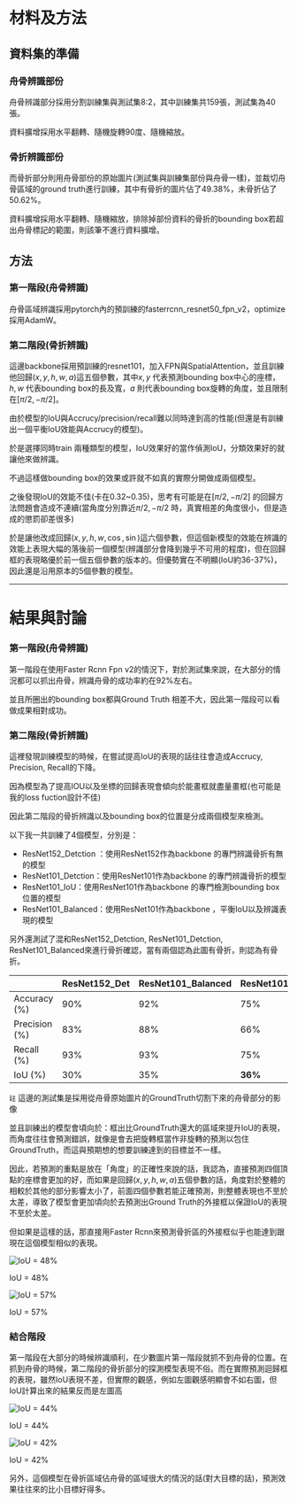 # 材料及方法

## 資料集的準備

### 舟骨辨識部份

舟骨辨識部分採用分割訓練集與測試集8:2，其中訓練集共159張，測試集為40張。

資料擴增採用水平翻轉、隨機旋轉90度、隨機縮放。

### 骨折辨識部份

而骨折部分則用舟骨部份的原始圖片(測試集與訓練集部份與舟骨一樣)，並裁切舟骨區域的ground truth進行訓練，其中有骨折的圖片佔了49.38%，未骨折佔了50.62%。

資料擴增採用水平翻轉、隨機縮放，排除掉部份資料的骨折的bounding box若超出舟骨標記的範圍，則該筆不進行資料擴增。

## 方法

### 第一階段(舟骨辨識)

舟骨區域辨識採用pytorch內的預訓練的fasterrcnn_resnet50_fpn_v2，optimize採用AdamW。

### 第二階段(骨折辨識)

這邊backbone採用預訓練的resnet101，加入FPN與SpatialAttention，並且訓練他回歸$(x,y,h,w,a)$這五個參數，其中$x,y$ 代表預測bounding box中心的座標，$h,w$ 代表bounding box的長及寬，$a$ 則代表bounding box旋轉的角度，並且限制在$[\pi/2,-\pi/2]$。

由於模型的IoU與Accrucy/precision/recall難以同時達到高的性能(但還是有訓練出一個平衡IoU效能與Accrucy的模型)。

於是選擇同時train 兩種類型的模型，IoU效果好的當作偵測IoU，分類效果好的就讓他來做辨識。

不過這樣做bounding box的效果或許就不如真的實際分開做成兩個模型。

之後發現IoU的效能不佳(卡在0.32~0.35)，思考有可能是在$[\pi/2,-\pi/2]$ 的回歸方法問題會造成不連續(當角度分別靠近$\pi/2,-\pi/2$ 時，真實相差的角度很小，但是造成的懲罰卻差很多)

於是讓他改成回歸$(x,y,h,w,\cos,\sin)$這六個參數，但這個新模型的效能在辨識的效能上表現大幅的落後前一個模型(辨識部分會降到幾乎不可用的程度)，但在回歸框的表現略優於前一個五個參數的版本的。但優勢實在不明顯(IoU約36-37%)，因此還是沿用原本的5個參數的模型。

---

# 結果與討論

### 第一階段(舟骨辨識)

第一階段在使用Faster Rcnn Fpn v2的情況下，對於測試集來說，在大部分的情況都可以抓出舟骨，辨識舟骨的成功率約在92%左右。

並且所圈出的bounding box都與Ground Truth 相差不大，因此第一階段可以看做成果相對成功。

### 第二階段(骨折辨識)

這裡發現訓練模型的時候，在嘗試提高IoU的表現的話往往會造成Accrucy, Precision, Recall的下降。

因為模型為了提高IOU以及坐標的回歸表現會傾向於能畫框就盡量畫框(也可能是我的loss fuction設計不佳)

因此第二階段的骨折辨識以及bounding box的位置是分成兩個模型來檢測。

以下我一共訓練了4個模型，分別是：

- ResNet152_Detction ：使用ResNet152作為backbone 的專門辨識骨折有無的模型
- ResNet101_Detction：使用ResNet101作為backbone 的專門辨識骨折的模型
- ResNet101_IoU：使用ResNet101作為backbone 的專門檢測bounding box 位置的模型
- ResNet101_Balanced：使用ResNet101作為backbone ，平衡IoU以及辨識表現的模型

另外還測試了混和ResNet152_Detction, ResNet101_Detction, ResNet101_Balanced來進行骨折確認，當有兩個認為此圖有骨折，則認為有骨折。

|  | ResNet152_Det | ResNet101_Balanced | ResNet101_IoU | ResNet101_Det | Mixed |
| --- | --- | --- | --- | --- | --- |
| Accuracy (%) | 90% | 92% | 75% | **95%** | **95%** |
| Precision (%) | 83% | 88% | 66% | **93%** | 88% |
| Recall (%) | 93% | 93% | 75% | 93% | **100%** |
| IoU (%) | 30% | 35% | **36%** | 31% | x |

`註` 這邊的測試集是採用從舟骨原始圖片的GroundTruth切割下來的舟骨部分的影像

並且訓練出的模型會頃向於：框出比GroundTruth還大的區域來提升IoU的表現，而角度往往會預測錯誤，就像是會去把旋轉框當作非旋轉的預測以包住GroundTruth，而這與預期想的想要訓練達到的目標並不一樣。

因此，若預測的重點是放在「角度」的正確性來說的話，我認為，直接預測四個頂點的座標會更加的好，而如果是回歸$(x,y,h,w,a)$五個參數的話，角度對於整體的相較於其他的部分影響太小了，前面四個參數若能正確預測，則整體表現也不至於太差，導致了模型會更加頃向於去預測出Ground Truth的外接框以保證IoU的表現不至於太差。

但如果是這樣的話，那直接用Faster Rcnn來預測骨折區的外接框似乎也能達到跟現在這個模型相似的表現。

![IoU = 48%](https://prod-files-secure.s3.us-west-2.amazonaws.com/f2aa755b-2a79-4338-a5a0-ad1e060a7ae1/942aebf4-7b15-465d-a1ca-1a9f6a98efab/image.png)

IoU = 48%

![IoU = 57%](https://prod-files-secure.s3.us-west-2.amazonaws.com/f2aa755b-2a79-4338-a5a0-ad1e060a7ae1/509ce384-d41e-4f40-aabd-f0567873cab7/image.png)

IoU = 57%

### 結合階段

第一階段在大部分的時候辨識順利，在少數圖片第一階段就抓不到舟骨的位置。在抓到舟骨的時候，第二階段的骨折部分的探測模型表現不俗。而在實際預測迴歸框的表現，雖然IoU表現不差，但實際的觀感，例如左圖觀感明顯會不如右圖，但IoU計算出來的結果反而是左圖高

![IoU = 44%](https://prod-files-secure.s3.us-west-2.amazonaws.com/f2aa755b-2a79-4338-a5a0-ad1e060a7ae1/9f77c310-cf07-40d1-8131-b3a0adfc29d5/image.png)

IoU = 44%

![IoU = 42%](https://prod-files-secure.s3.us-west-2.amazonaws.com/f2aa755b-2a79-4338-a5a0-ad1e060a7ae1/ba316a75-6da8-4a83-bb5c-cd5757ce2896/image.png)

IoU = 42%

另外，這個模型在骨折區域佔舟骨的區域很大的情況的話(對大目標的話)，預測效果往往來的比小目標好得多。
